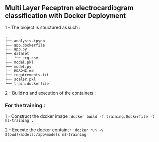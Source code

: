 ## Multi Layer Peceptron electrocardiogram classification with Docker Deployment

1 - The project is structured as such : 
```
.
├── analysis.ipynb
├── app.dockerfile
├── app.py
├── dataset
│   └── ecg.csv
├── model.pkl
├── model.py
├── README.md
├── requirements.txt
├── scaler.pkl
└── train.dockerfile
```
2 - Building and execution of the containers :

### For the training : 
1 - Construct the docker image : 
``` docker build -f training.Dockerfile -t ml-training . ```

2 - Execute the docker container :
``` docker run -v $(pwd)/models:/app/models ml-training ```
